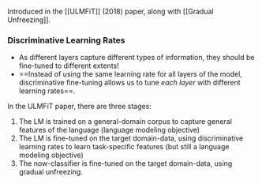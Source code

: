 Introduced in the [[ULMFiT]] (2018) paper, along with [[Gradual Unfreezing]].
### Discriminative Learning Rates
- As different layers capture different types of information, they should be fine-tuned to different extents!
- ==Instead of using the same learning rate for all layers of the model, discriminative fine-tuning allows us to tune *each layer* with different learning rates==.

In the ULMFiT paper, there are three stages:
1. The LM is trained on a general-domain corpus to capture general features of the language (language modeling objective)
2. The LM is fine-tuned on the target domain-data, using discriminative learning rates to learn task-specific features (but still a language modeling objective)
3. The now-classifier is fine-tuned on the target domain-data, using gradual unfreezing.